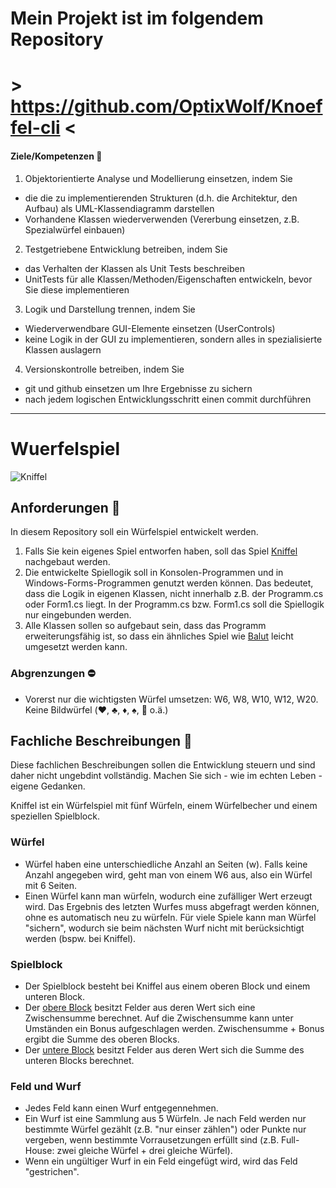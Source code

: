 <!--
[![Build and Tests](https://github.com/gsoTH/Wuerfelspiel/actions/workflows/build-and-test.yml/badge.svg?branch=master)](https://github.com/gsoTH/Wuerfelspiel/actions/workflows/build-and-test.yml)
-->
# Mein Projekt ist im folgendem Repository
# > https://github.com/OptixWolf/Knoeffel-cli <

#### Ziele/Kompetenzen :seedling:
1. Objektorientierte Analyse und Modellierung einsetzen, indem Sie 
- die die zu implementierenden Strukturen (d.h. die Architektur, den Aufbau) als UML-Klassendiagramm darstellen
- Vorhandene Klassen wiederverwenden (Vererbung einsetzen, z.B. Spezialwürfel einbauen)
2. Testgetriebene Entwicklung betreiben, indem Sie 
- das Verhalten der Klassen als Unit Tests beschreiben
- UnitTests für alle Klassen/Methoden/Eigenschaften entwickeln, bevor Sie diese implementieren
3. Logik und Darstellung trennen, indem Sie
- Wiederverwendbare GUI-Elemente einsetzen (UserControls)
- keine Logik in der GUI zu implementieren, sondern alles in spezialisierte Klassen auslagern
4. Versionskontrolle betreiben, indem Sie
- git und github einsetzen um Ihre Ergebnisse zu sichern
- nach jedem logischen Entwicklungsschritt einen commit durchführen
___

# Wuerfelspiel
![Kniffel](https://i.pinimg.com/236x/47/cc/5e/47cc5e1c3d139196e10c98fc81727561.jpg)

## Anforderungen :dart: 
In diesem Repository soll ein Würfelspiel entwickelt werden.
1. Falls Sie kein eigenes Spiel entworfen haben, soll das Spiel [Kniffel](https://de.wikipedia.org/wiki/Kniffel) nachgebaut werden. 
2. Die entwickelte Spiellogik soll in Konsolen-Programmen und in Windows-Forms-Programmen genutzt werden können. Das bedeutet, dass die Logik in eigenen Klassen, nicht innerhalb z.B. der Programm.cs oder Form1.cs liegt. In der Programm.cs bzw. Form1.cs soll die Spiellogik nur eingebunden werden.
3. Alle Klassen sollen so aufgebaut sein, dass das Programm erweiterungsfähig ist, so dass ein ähnliches Spiel wie [Balut](https://de.wikipedia.org/wiki/Balut_(W%C3%BCrfelspiel)#Spielregeln) leicht umgesetzt werden kann. 

### Abgrenzungen :no_entry:
- Vorerst nur die wichtigsten Würfel umsetzen: W6, W8, W10, W12, W20. Keine Bildwürfel (:hearts:, :clubs:, :diamonds:, :spades:, :pineapple: o.ä.)


## Fachliche Beschreibungen :memo:
Diese fachlichen Beschreibungen sollen die Entwicklung steuern und sind daher nicht ungebdint vollständig. Machen Sie sich - wie im echten Leben - eigene Gedanken. 

Kniffel ist ein Würfelspiel mit fünf Würfeln, einem Würfelbecher und einem speziellen Spielblock.

### Würfel
- Würfel haben eine unterschiedliche Anzahl an Seiten (w). Falls keine Anzahl angegeben wird, geht man von einem W6 aus, also ein Würfel mit 6 Seiten.
- Einen Würfel kann man würfeln, wodurch eine zufälliger Wert erzeugt wird. Das Ergebnis des letzten Wurfes muss abgefragt werden können, ohne es automatisch neu zu würfeln. Für viele Spiele kann man Würfel "sichern", wodurch sie beim nächsten Wurf nicht mit berücksichtigt werden (bspw. bei Kniffel).

### Spielblock
- Der Spielblock besteht bei Kniffel aus einem oberen Block und einem unteren Block.
- Der [obere Block](https://de.wikipedia.org/wiki/Kniffel#Oberer_Block) besitzt Felder aus deren Wert sich eine  Zwischensumme berechnet. Auf die Zwischensumme kann unter Umständen ein Bonus aufgeschlagen werden. Zwischensumme + Bonus ergibt die Summe des oberen Blocks.
- Der [untere Block](https://de.wikipedia.org/wiki/Kniffel#Unterer_Block) besitzt Felder aus deren Wert sich die Summe des unteren Blocks berechnet.

### Feld und Wurf
- Jedes Feld kann einen Wurf entgegennehmen. 
- Ein Wurf ist eine Sammlung aus 5 Würfeln. Je nach Feld werden nur bestimmte Würfel gezählt (z.B. "nur einser zählen") oder Punkte nur vergeben, wenn bestimmte Vorrausetzungen erfüllt sind (z.B. Full-House: zwei gleiche Würfel + drei gleiche Würfel). 
- Wenn ein ungültiger Wurf in ein Feld eingefügt wird, wird das Feld "gestrichen".

<!---
Platzhalter 
fürs Auskommentieren von Inhalten
-->
